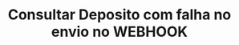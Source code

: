 ---
title: Consultar Deposito com falha no envio no WEBHOOK
api:
  file: readme-hml-operations.json
  operationId: get_v1-cashin-callback-fail-agency-account
hidden: false
---